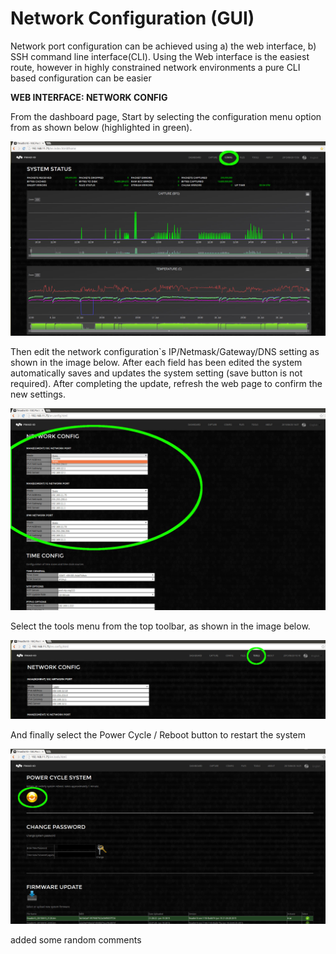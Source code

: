 # Network Configuration \(GUI\)

Network port configuration can be achieved using a\) the web interface, b\) SSH command line interface\(CLI\). Using the Web interface is the easiest route, however in highly constrained network environments a pure CLI based configuration can be easier  


**WEB INTERFACE: NETWORK CONFIG**

From the dashboard page, Start by selecting the configuration menu option from as shown below \(highlighted in green\).

![](../../.gitbook/assets/image%20%282%29.png)

Then edit the network configuration\`s IP/Netmask/Gateway/DNS setting as shown in the image below. After each field has been edited the system automatically saves and updates the system setting \(save button is not required\). After completing the update, refresh the web page to confirm the new settings.



![](../../.gitbook/assets/image%20%283%29.png)



Select the tools menu from the top toolbar, as shown in the image below.



![](../../.gitbook/assets/image%20%284%29.png)



And finally select the Power Cycle / Reboot button to restart the system



![](../../.gitbook/assets/image%20%286%29.png)


added some random comments




